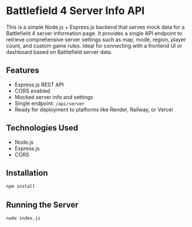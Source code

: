 # Battlefield 4 Server Info API

This is a simple Node.js + Express.js backend that serves mock data for a Battlefield 4 server information page. It provides a single API endpoint to retrieve comprehensive server settings such as map, mode, region, player count, and custom game rules. Ideal for connecting with a frontend UI or dashboard based on Battlefield server data.

## Features

- Express.js REST API
- CORS enabled
- Mocked server info and settings
- Single endpoint: `/api/server`
- Ready for deployment to platforms like Render, Railway, or Vercel

## Technologies Used

- Node.js
- Express.js
- CORS

## Installation

```bash
npm install
 ```

## Running the Server

```bash
node index.js
 ```
